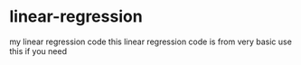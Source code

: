 # linear-regression
my linear regression code
this linear regression code is from very basic use this if you need 
